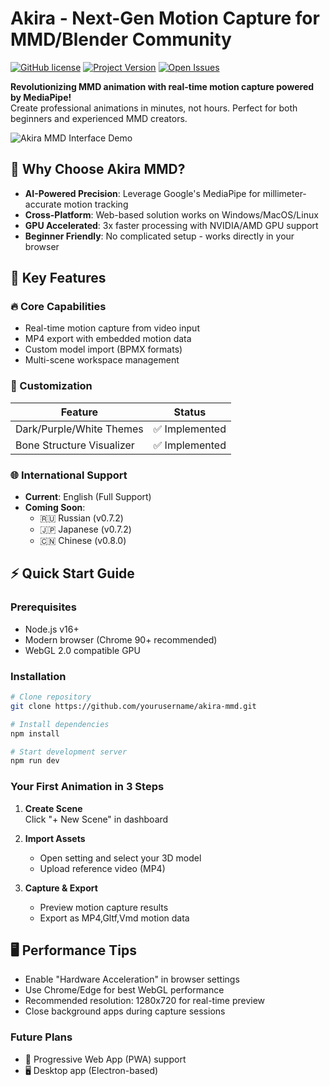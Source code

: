 # Akira - Next-Gen Motion Capture for MMD/Blender Community 

[![GitHub license](https://img.shields.io/badge/License-Custom-ff69b4)](https://github.com/GOH23/akira-mmd/blob/main/LICENSE)
[![Project Version](https://img.shields.io/badge/version-0.7.0-brightgreen)](https://github.com/GOH23/akira-mmd/releases)
[![Open Issues](https://img.shields.io/github/issues/GOH23/akira-mmd)](https://github.com/GOH23/akira-mmd/issues)

**Revolutionizing MMD animation with real-time motion capture powered by MediaPipe!**  
Create professional animations in minutes, not hours. Perfect for both beginners and experienced MMD creators.

![Akira MMD Interface Demo](https://github.com/user-attachments/assets/83243129-ba08-4e31-9714-8132b258efb3)

## 🌟 Why Choose Akira MMD?

- **AI-Powered Precision**: Leverage Google's MediaPipe for millimeter-accurate motion tracking
- **Cross-Platform**: Web-based solution works on Windows/MacOS/Linux
- **GPU Accelerated**: 3x faster processing with NVIDIA/AMD GPU support
- **Beginner Friendly**: No complicated setup - works directly in your browser

## 🚀 Key Features

### 🔥 Core Capabilities
- Real-time motion capture from video input
- MP4 export with embedded motion data
- Custom model import (BPMX formats)
- Multi-scene workspace management

### 🎨 Customization
| Feature | Status |
|---------|--------|
| Dark/Purple/White Themes | ✅ Implemented |
| Bone Structure Visualizer | ✅ Implemented |

### 🌐 International Support
- **Current**: English (Full Support)
- **Coming Soon**: 
  - 🇷🇺 Russian (v0.7.2) 
  - 🇯🇵 Japanese (v0.7.2)
  - 🇨🇳 Chinese (v0.8.0)

## ⚡ Quick Start Guide

### Prerequisites
- Node.js v16+
- Modern browser (Chrome 90+ recommended)
- WebGL 2.0 compatible GPU

### Installation
```bash
# Clone repository
git clone https://github.com/yourusername/akira-mmd.git

# Install dependencies
npm install

# Start development server
npm run dev
```

### Your First Animation in 3 Steps
1. **Create Scene**  
   Click "+ New Scene" in dashboard

2. **Import Assets**  
   - Open setting and select your 3D model
   - Upload reference video (MP4)

3. **Capture & Export**  
   - Preview motion capture results
   - Export as MP4,Gltf,Vmd motion data

## 🖥️ Performance Tips
- Enable "Hardware Acceleration" in browser settings
- Use Chrome/Edge for best WebGL performance
- Recommended resolution: 1280x720 for real-time preview
- Close background apps during capture sessions
### Future Plans
- 📱 Progressive Web App (PWA) support
- 🖥️ Desktop app (Electron-based)
